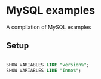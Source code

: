 # MySQL examples
A compilation of MySQL examples









## Setup

```sql

SHOW VARIABLES LIKE "version%";
SHOW VARIABLES LIKE "Inno%";

```

